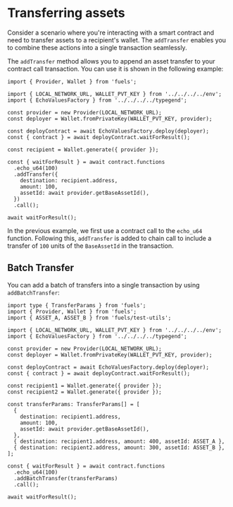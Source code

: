 # Transferring assets

Consider a scenario where you're interacting with a smart contract and need to transfer assets to a recipient's wallet. The `addTransfer` enables you to combine these actions into a single transaction seamlessly.

The `addTransfer` method allows you to append an asset transfer to your contract call transaction. You can use it is shown in the following example:

```
import { Provider, Wallet } from 'fuels';

import { LOCAL_NETWORK_URL, WALLET_PVT_KEY } from '../../../../env';
import { EchoValuesFactory } from '../../../../typegend';

const provider = new Provider(LOCAL_NETWORK_URL);
const deployer = Wallet.fromPrivateKey(WALLET_PVT_KEY, provider);

const deployContract = await EchoValuesFactory.deploy(deployer);
const { contract } = await deployContract.waitForResult();

const recipient = Wallet.generate({ provider });

const { waitForResult } = await contract.functions
  .echo_u64(100)
  .addTransfer({
    destination: recipient.address,
    amount: 100,
    assetId: await provider.getBaseAssetId(),
  })
  .call();

await waitForResult();
```

In the previous example, we first use a contract call to the `echo_u64` function. Following this, `addTransfer` is added to chain call to include a transfer of `100` units of the `BaseAssetId` in the transaction.

## Batch Transfer

You can add a batch of transfers into a single transaction by using `addBatchTransfer`:

```
import type { TransferParams } from 'fuels';
import { Provider, Wallet } from 'fuels';
import { ASSET_A, ASSET_B } from 'fuels/test-utils';

import { LOCAL_NETWORK_URL, WALLET_PVT_KEY } from '../../../../env';
import { EchoValuesFactory } from '../../../../typegend';

const provider = new Provider(LOCAL_NETWORK_URL);
const deployer = Wallet.fromPrivateKey(WALLET_PVT_KEY, provider);

const deployContract = await EchoValuesFactory.deploy(deployer);
const { contract } = await deployContract.waitForResult();

const recipient1 = Wallet.generate({ provider });
const recipient2 = Wallet.generate({ provider });

const transferParams: TransferParams[] = [
  {
    destination: recipient1.address,
    amount: 100,
    assetId: await provider.getBaseAssetId(),
  },
  { destination: recipient1.address, amount: 400, assetId: ASSET_A },
  { destination: recipient2.address, amount: 300, assetId: ASSET_B },
];

const { waitForResult } = await contract.functions
  .echo_u64(100)
  .addBatchTransfer(transferParams)
  .call();

await waitForResult();
```
